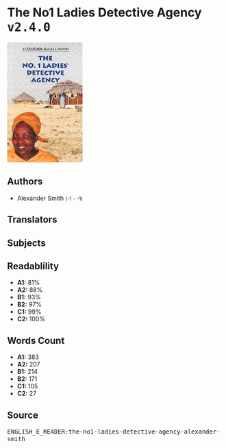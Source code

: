 # The No1 Ladies Detective Agency <kbd>v2.4.0</kbd>

![](./cover.medium.jpg "")

## Authors


 - Alexander Smith <small>(-1 - -1)</small>

## Translators



## Subjects



## Readablility


 - **A1:** 81%
 - **A2:** 88%
 - **B1:** 93%
 - **B2:** 97%
 - **C1:** 99%
 - **C2:** 100%

## Words Count


 - **A1:** 383
 - **A2:** 207
 - **B1:** 214
 - **B2:** 171
 - **C1:** 105
 - **C2:** 27

## Source


<kbd>ENGLISH_E_READER:the-no1-ladies-detective-agency-alexander-smith</kbd>
